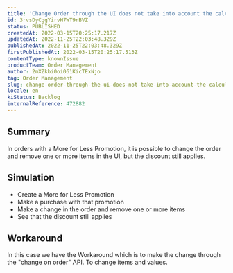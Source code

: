 ```yaml
---
title: 'Change Order through the UI does not take into account the calculation of promotions Take 3 pay 2.'
id: 3rvsDyCggYirvH7WT9rBVZ
status: PUBLISHED
createdAt: 2022-03-15T20:25:17.217Z
updatedAt: 2022-11-25T22:03:48.329Z
publishedAt: 2022-11-25T22:03:48.329Z
firstPublishedAt: 2022-03-15T20:25:17.513Z
contentType: knownIssue
productTeam: Order Management
author: 2mXZkbi0oi061KicTExNjo
tag: Order Management
slug: change-order-through-the-ui-does-not-take-into-account-the-calculation-of-promotions-take-3-pay-2
locale: en
kiStatus: Backlog
internalReference: 472882
---
```


## Summary


In orders with a More for Less Promotion, it is possible to change the order and remove one or more items in the UI, but the discount still applies.



## Simulation


- Create a More for Less Promotion
- Make a purchase with that promotion
- Make a change in the order and remove one or more items
- See that the discount still applies



## Workaround


In this case we have the Workaround which is to make the change through the "change on order" API. To change items and values.

